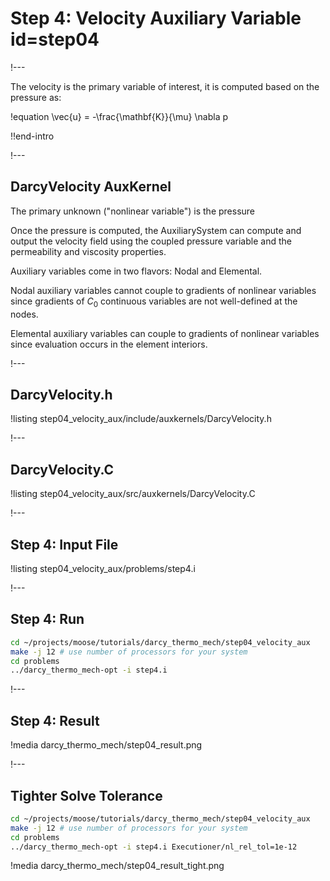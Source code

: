 # Step 4: Velocity Auxiliary Variable id=step04

!---

The velocity is the primary variable of interest, it is computed based on the pressure as:

!equation
\vec{u} = -\frac{\mathbf{K}}{\mu} \nabla p

!!end-intro

!---

## DarcyVelocity AuxKernel

The primary unknown ("nonlinear variable") is the pressure

Once the pressure is computed, the AuxiliarySystem can compute and output the velocity field using
the coupled pressure variable and the permeability and viscosity properties.

Auxiliary variables come in two flavors: Nodal and Elemental.

Nodal auxiliary variables cannot couple to gradients of nonlinear variables since gradients of $C_0$
continuous variables are not well-defined at the nodes.

Elemental auxiliary variables can couple to gradients of nonlinear variables since evaluation
occurs in the element interiors.

!---

## DarcyVelocity.h

!listing step04_velocity_aux/include/auxkernels/DarcyVelocity.h

!---

## DarcyVelocity.C

!listing step04_velocity_aux/src/auxkernels/DarcyVelocity.C

!---

## Step 4: Input File

!listing step04_velocity_aux/problems/step4.i

!---

## Step 4: Run

```bash
cd ~/projects/moose/tutorials/darcy_thermo_mech/step04_velocity_aux
make -j 12 # use number of processors for your system
cd problems
../darcy_thermo_mech-opt -i step4.i
```

!---

## Step 4: Result

!media darcy_thermo_mech/step04_result.png

!---

## Tighter Solve Tolerance

```bash
cd ~/projects/moose/tutorials/darcy_thermo_mech/step04_velocity_aux
make -j 12 # use number of processors for your system
cd problems
../darcy_thermo_mech-opt -i step4.i Executioner/nl_rel_tol=1e-12
```

!media darcy_thermo_mech/step04_result_tight.png
